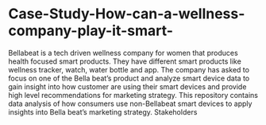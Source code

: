 # Case-Study-How-can-a-wellness-company-play-it-smart-
Bellabeat is a tech driven wellness company for women that produces health focused smart products. They have different smart products like wellness tracker, watch, water bottle and app. The company has asked to focus on one of the Bella beat’s product and analyze smart device data to gain insight into how customer are using their smart devices and provide high level recommendations for marketing strategy. 
This repository contains data analysis of how consumers use non-Bellabeat smart devices to apply insights into Bella beat’s marketing strategy.  Stakeholders

